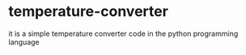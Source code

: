 # temperature-converter
it is a simple temperature converter code in the python programming language 
